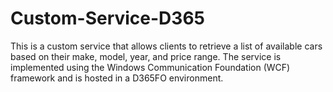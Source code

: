 # Custom-Service-D365
This is a custom service that allows clients to retrieve a list of available cars based on their make, model, year, and price range. The service is implemented using the Windows Communication Foundation (WCF) framework and is hosted in a D365FO environment.

